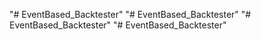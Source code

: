 "# EventBased_Backtester" 
"# EventBased_Backtester" 
"# EventBased_Backtester" 
"# EventBased_Backtester" 
